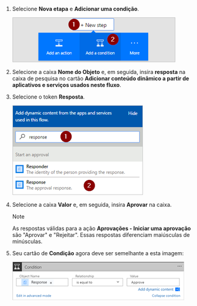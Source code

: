1. Selecione **Nova etapa** e **Adicionar uma condição**.
   
    ![adicionar condição](media/modern-approvals/add-response-condition.png)
2. Selecione a caixa **Nome do Objeto** e, em seguida, insira **resposta** na caixa de pesquisa no cartão **Adicionar conteúdo dinâmico a partir de aplicativos e serviços usados neste fluxo**.
3. Selecione o token **Resposta**.
   
    ![selecione o token resposta](media/modern-approvals/search-for-response.png)
4. Selecione a caixa **Valor** e, em seguida, insira **Aprovar** na caixa.
   
   > [!NOTE]
   > As respostas válidas para a ação **Aprovações - Iniciar uma aprovação** são "Aprovar" e "Rejeitar". Essas respostas diferenciam maiúsculas de minúsculas.
   > 
   > 
5. Seu cartão de **Condição** agora deve ser semelhante a esta imagem:
   
    ![](media/modern-approvals/response-condition-test.png)

